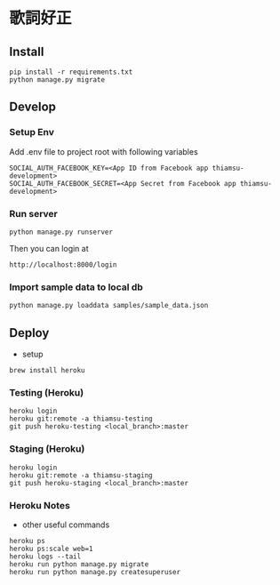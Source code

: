 # 歌詞好正

## Install
```
pip install -r requirements.txt
python manage.py migrate
```

## Develop

### Setup Env

Add .env file to project root with following variables
```
SOCIAL_AUTH_FACEBOOK_KEY=<App ID from Facebook app thiamsu-development>
SOCIAL_AUTH_FACEBOOK_SECRET=<App Secret from Facebook app thiamsu-development>
```

### Run server
```
python manage.py runserver
```

Then you can login at
```
http://localhost:8000/login
```

### Import sample data to local db
```
python manage.py loaddata samples/sample_data.json
```

## Deploy

* setup
```shell
brew install heroku
```

### Testing (Heroku)
```
heroku login
heroku git:remote -a thiamsu-testing
git push heroku-testing <local_branch>:master
```

### Staging (Heroku)
```
heroku login
heroku git:remote -a thiamsu-staging
git push heroku-staging <local_branch>:master
```

### Heroku Notes
* other useful commands
```
heroku ps
heroku ps:scale web=1
heroku logs --tail
heroku run python manage.py migrate
heroku run python manage.py createsuperuser
```
